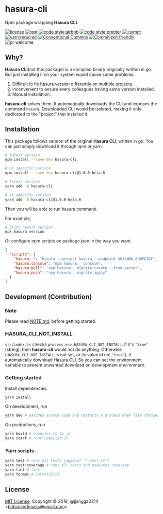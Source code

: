 # hasura-cli

Npm package wrapping **Hasura CLI**.

[![license](https://img.shields.io/badge/license-MIT-ff4081.svg?style=flat-square&labelColor=black)](./LICENSE)
[![test](https://img.shields.io/badge/test-jest-7c4dff.svg?style=flat-square&labelColor=black)](./jest.config.js)
[![code style:airbnb](https://img.shields.io/badge/code_style-airbnb-448aff.svg?style=flat-square&labelColor=black)](https://github.com/airbnb/javascript)
[![code style:prettier](https://img.shields.io/badge/code_style-prettier-18ffff.svg?style=flat-square&labelColor=black)](https://prettier.io/)
[![.nvmrc](https://img.shields.io/badge/.nvmrc-10-00e676.svg?style=flat-square&labelColor=black)](./.nvmrc)
[![yarn:required](https://img.shields.io/badge/yarn-required-aeea00.svg?style=flat-square&labelColor=black)](https://yarnpkg.com/en/)
[![Conventional Commits](https://img.shields.io/badge/Conventional%20Commits-1.0.0-ffab00.svg?style=flat-square&labelColor=black)](https://conventionalcommits.org)
[![Commitizen friendly](https://img.shields.io/badge/Commitizen-cz_conventional_changelog-dd2c00.svg?style=flat-square&labelColor=black)](http://commitizen.github.io/cz-cli/)
![pr welcome](https://img.shields.io/badge/PRs-welcome-09FF33.svg?style=flat-square&labelColor=black)

## Why?

**Hasura CLI**(not this package) is a compiled binary originally written in go. But just installing it on your system would cause some problems.

1. Difficult to fix hasura version differently on multiple projects.
2. Inconvenient to ensure every colleagues having same version installed.
3. Manual installation.

**hasura-cli** solves them. It automatically downloads the CLI and exposes the command `hasura`. Downloaded CLI would be isolated, making it only dedicated to the "project" that installed it.

## Installation

This package follows version of the original **Hasura CLI**, written in go. You can just simply download it through npm or yarn.

```bash
# latest version
npm install --save-dev hasura-cli

# or specific version
npm install --save-dev hasura-cli@1.0.0-beta.6
```

```bash
# latest version
yarn add -D hasura-cli

# or specific version
yarn add -D hasura-cli@1.0.0-beta.6
```

Then you will be able to run hasura command.

For example,

```bash
# print hasura version
npx hasura version
```

Or configure npm scripts on package.json in the way you want.

```json
{
  "scripts": {
    "hasura:_": "hasura --project hasura --endpoint $HASURA_ENDPOINT",
    "hasura:console": "npm hasura:_ console",
    "hasura:pull": "npm hasura:_ migrate create --from-server",
    "hasura:push": "npm hasura:_ migrate apply"
  }
}
```

## Development (Contribution)

### Note

Please read [NOTE.md](./docs/NOTE.md), before getting started.

### HASURA_CLI_NOT_INSTALL

`src/index.ts` checks `process.env.HASURA_CLI_NOT_INSTALL`. If it's `"true"` (string), then **hasura-cli** would not do anything. Otherwise (`HASURA_CLI_NOT_INSTALL` is not set, or its value id not `"true"`), it automatically download Hasura CLI. So you can set the environment variable to prevent unwanted download on development environment.

### Getting started

Install dependencies.

```bash
yarn install
```

On development, run

```bash
yarn dev # watches source code and restarts a process when file changes.
```

On productions, run

```bash
yarn build # compiles ts to js
yarn start # runs compiled js
```

### Yarn scripts

```bash
yarn test # runs all tests (against "*.test.ts")
yarn test:coverage # runs all tests and measures coverage
yarn lint # lint
yarn format # format(fix)
```

## License

[MIT License](license). Copyright &copy; 2019, @jjangga0214 <[bnbcmindnpass@gmail.com](mailto:bnbcmindnpass@gmail.com)>
